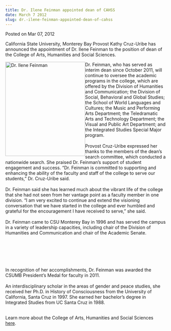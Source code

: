 ```yaml
---
title: Dr. Ilene Feinman appointed dean of CAHSS
date: March 7 2012
slug: dr.-ilene-feinman-appointed-dean-of-cahss
---
```


 



<span class="date">Posted on Mar 07, 2012    </span>
<p>California State University, Monterey Bay Provost Kathy
Cruz-Uribe has announced the appointment of Dr. Ilene Feinman to
the position of dean of the College of Arts, Humanities and Social
Sciences.</p>
<p><img alt="Dr. Ilene Feinman" src="https://news.csumb.edu/sites/default/files/65/attachments/news/images/feinman.ilene_.small__0.jpg" style="float:left; width:250px; height:295px">Dr. Feinman, who
has served as interim dean since October 2011, will continue to
oversee the academic programs in the college, which are offered by
the Division of Humanities and Communication; the Division of
Social, Behavioral and Global Studies; the School of World
Languages and Cultures; the Music and Performing Arts Department;
the Teledramatic Arts and Technology Department; the Visual and
Public Art Department; and the Integrated Studies Special Major
program.<br>
<br>
Provost Cruz-Uribe expressed her thanks to the members of the
dean&#x2019;s search committee, which conducted a nationwide search. She
praised Dr. Feinman&#x2019;s support of student engagement and success.
&#x201C;Dr. Feinman is committed to supporting and enhancing the ability
of the faculty and staff of the college to serve our students,&#x201D; Dr.
Cruz-Uribe said.<br>
<br>
Dr. Feinman said she has learned much about the vibrant life of the
college that she had not seen from her vantage point as a faculty
member in one division. &#x201C;I am very excited to continue and extend
the visioning conversation that we have started in the college and
ever humbled and grateful for the encouragement I have received to
serve,&#x201D; she said.<br>
<br>
Dr. Feinman came to CSU Monterey Bay in 1996 and has served the
campus in a variety of leadership capacities, including chair of
the Division of Humanities and Communication and chair of the
Academic Senate.</br></br></br></br></br></br></img></p>
<p>In recognition of her accomplishments, Dr. Feinman was awarded
the CSUMB President&#x2019;s Medal for faculty in 2011.<br>
<br>
An interdisciplinary scholar in the areas of gender and peace
studies, she received her Ph.D. in History of Consciousness from
the University of California, Santa Cruz in 1997. She earned her
bachelor&#x2019;s degree in Integrated Studies from UC Santa Cruz in
1988.</br></br></p>
<p>Learn more about the College of Arts, Humanities and Social
Sciences <a href="https://cahss.csumb.edu/welcome-cahss" rel="nofollow">here</a>.&#xA0;<br>
&#xA0;</br></p>





```
